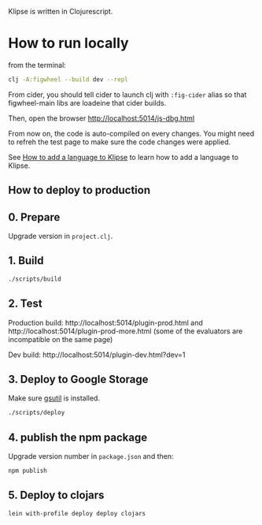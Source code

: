 

Klipse is written in Clojurescript.


# How to run locally

from the terminal:

```bash
clj -A:figwheel --build dev --repl
```


From cider, you should tell cider to launch clj with `:fig-cider` alias so that figwheel-main libs are loadeine that cider builds.

Then, open the browser [http://localhost:5014/js-dbg.html](http://localhost:5014/js-dbg.html)

From now on, the code is auto-compiled on every changes.
You might need to refreh the test page to make sure the code changes were applied.
 
See [How to add a language to Klipse](https://github.com/viebel/klipse/wiki/How-to-add-a-language-to-klipse) to learn how to add a language to Klipse.

## How to deploy to production

## 0. Prepare

Upgrade version in `project.clj`.

## 1. Build

```bash
./scripts/build
```

## 2. Test 


Production build: http://localhost:5014/plugin-prod.html and http://localhost:5014/plugin-prod-more.html (some of the evaluators are incompatible on the same page)

Dev build: http://localhost:5014/plugin-dev.html?dev=1

 

## 3. Deploy to Google Storage

Make sure [gsutil](https://cloud.google.com/storage/docs/gsutil_install) is installed.

```bash
./scripts/deploy
```

## 4. publish the npm package

Upgrade version number in `package.json` and then:

```bash
npm publish
```
## 5. Deploy to clojars

```bash
lein with-profile deploy deploy clojars
```
